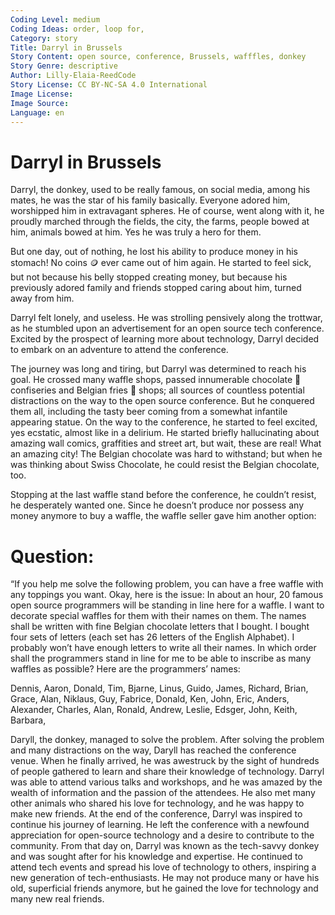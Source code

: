 ```yaml
---
Coding Level: medium
Coding Ideas: order, loop for,
Category: story
Title: Darryl in Brussels 
Story Content: open source, conference, Brussels, wafffles, donkey
Story Genre: descriptive
Author: Lilly-Elaia-ReedCode
Story License: CC BY-NC-SA 4.0 International
Image License:
Image Source:
Language: en
---
```


# Darryl in Brussels 

Darryl, the donkey, used to be really famous, on social media, among his mates, he was the star of his family basically. Everyone adored him, worshipped him in extravagant spheres. He of course, went along with it, he proudly marched through the fields, the city, the farms, people bowed at him, animals bowed at him. Yes he was truly a hero for them. 

But one day, out of nothing, he lost his ability to produce money in his stomach! No coins 🪙 ever came out of him again. He started to feel sick, but not because his belly stopped creating money, but because his previously adored family and friends stopped caring about him, turned away from him. 

Darryl felt lonely, and useless. He was strolling pensively along the trottwar, as he stumbled upon an advertisement for an open source tech conference. Excited by the prospect of learning more about technology, Darryl decided to embark on an adventure to attend the conference.

The journey was long and tiring, but Darryl was determined to reach his goal. He crossed many waffle shops, passed innumerable chocolate 🍫 confiseries and Belgian fries 🍟 shops; all sources of countless potential distractions on the way to the open source conference. But he conquered them all, including the tasty beer coming from a somewhat infantile appearing statue. On the way to the conference, he started to feel excited, yes ecstatic, almost like in a delirium. He started briefly hallucinating about amazing wall comics, graffities and street art, but wait, these are real! What an amazing city! The Belgian chocolate was hard to withstand; but when he was thinking about Swiss Chocolate, he could resist the Belgian chocolate, too.

Stopping at the last waffle stand before the conference, he couldn’t resist, he desperately wanted one. Since he doesn’t produce nor possess any money anymore to buy a waffle, the waffle seller gave him another option: 

# Question:
“If you help me solve the following problem, you can have a free waffle with any toppings you want. Okay, here is the issue: In about an hour, 20 famous open source programmers will be standing in line here for a waffle. I want to decorate special waffles for them with their names on them. The names shall be written with fine Belgian chocolate letters that I bought. I bought four sets of letters (each set has 26 letters of the English Alphabet). I probably won’t have enough letters to write all their names. In which order shall the programmers stand in line for me to be able to inscribe as many waffles as possible? Here are the programmers’ names:

Dennis, Aaron, Donald, Tim, Bjarne, Linus, Guido, James, Richard, Brian, Grace, Alan, Niklaus, Guy, Fabrice, Donald, Ken, John, Eric, Anders, Alexander, Charles, Alan, Ronald, Andrew, Leslie, Edsger, John, Keith, Barbara,

Daryll, the donkey, managed to solve the problem. After solving the problem and many distractions on the way, Daryll has reached the conference venue. When he finally arrived, he was awestruck by the sight of hundreds of people gathered to learn and share their knowledge of technology.
Darryl was able to attend various talks and workshops, and he was amazed by the wealth of information and the passion of the attendees. He also met many other animals who shared his love for technology, and he was happy to make new friends.
At the end of the conference, Darryl was inspired to continue his journey of learning. He left the conference with a newfound appreciation for open-source technology and a desire to contribute to the community.
From that day on, Darryl was known as the tech-savvy donkey and was sought after for his knowledge and expertise. He continued to attend tech events and spread his love of technology to others, inspiring a new generation of tech-enthusiasts. He may not produce many or have his old, superficial friends anymore, but he gained the love for technology and many new real friends.
